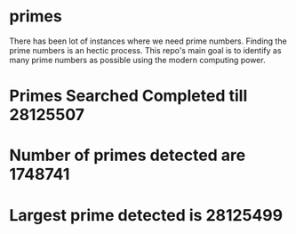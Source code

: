 # primes
There has been lot of instances where we need prime numbers. Finding the prime numbers is an hectic process. This repo's main goal is to identify as many prime numbers as possible using the modern computing power.

# Primes Searched Completed till 28125507
# Number of primes detected are 1748741
# Largest prime detected is 28125499
